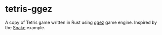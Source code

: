 # tetris-ggez

A copy of Tetris game written in Rust using [ggez](https://github.com/ggez/ggez) game engine.
Inspired by the [Snake](https://github.com/ggez/ggez/blob/master/examples/04_snake.rs) example.
